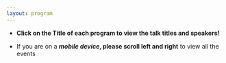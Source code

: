 ```yaml
---
layout: program
---
```


- **Click on the Title of each program to view the talk titles and speakers!**

- If you are on a **_mobile device_, please scroll left and right** to view all the events

